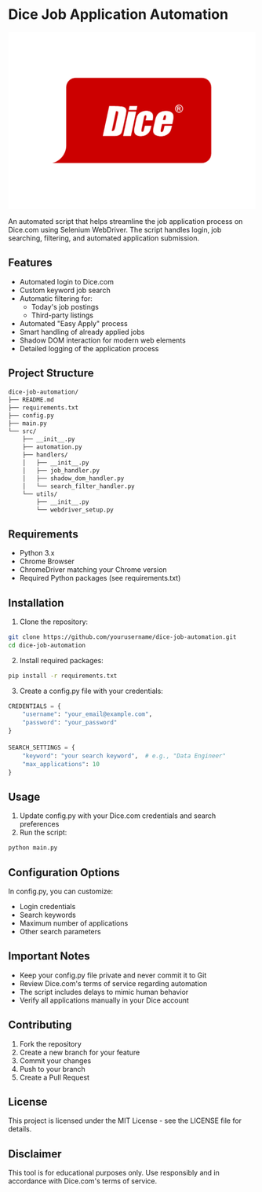 # Dice Job Application Automation

![Dice Logo](./src/dice_logo.png)


An automated script that helps streamline the job application process on Dice.com using Selenium WebDriver. The script handles login, job searching, filtering, and automated application submission.

## Features

- Automated login to Dice.com
- Custom keyword job search
- Automatic filtering for:
  - Today's job postings
  - Third-party listings
- Automated "Easy Apply" process
- Smart handling of already applied jobs
- Shadow DOM interaction for modern web elements
- Detailed logging of the application process

## Project Structure
```
dice-job-automation/
├── README.md
├── requirements.txt
├── config.py
├── main.py
└── src/
    ├── __init__.py
    ├── automation.py
    ├── handlers/
    │   ├── __init__.py
    │   ├── job_handler.py
    │   ├── shadow_dom_handler.py
    │   └── search_filter_handler.py
    └── utils/
        ├── __init__.py
        └── webdriver_setup.py
```

## Requirements

- Python 3.x
- Chrome Browser
- ChromeDriver matching your Chrome version
- Required Python packages (see requirements.txt)

## Installation

1. Clone the repository:
```bash
git clone https://github.com/yourusername/dice-job-automation.git
cd dice-job-automation
```

2. Install required packages:
```bash
pip install -r requirements.txt
```

3. Create a config.py file with your credentials:
```python
CREDENTIALS = {
    "username": "your_email@example.com",
    "password": "your_password"
}

SEARCH_SETTINGS = {
    "keyword": "your search keyword",  # e.g., "Data Engineer"
    "max_applications": 10
}
```

## Usage

1. Update config.py with your Dice.com credentials and search preferences
2. Run the script:
```bash
python main.py
```

## Configuration Options

In config.py, you can customize:
- Login credentials
- Search keywords
- Maximum number of applications
- Other search parameters

## Important Notes

- Keep your config.py file private and never commit it to Git
- Review Dice.com's terms of service regarding automation
- The script includes delays to mimic human behavior
- Verify all applications manually in your Dice account

## Contributing

1. Fork the repository
2. Create a new branch for your feature
3. Commit your changes
4. Push to your branch
5. Create a Pull Request

## License

This project is licensed under the MIT License - see the LICENSE file for details.

## Disclaimer

This tool is for educational purposes only. Use responsibly and in accordance with Dice.com's terms of service.
